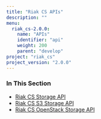 ```yaml
---
title: "Riak CS APIs"
description: ""
menu:
  riak_cs-2.0.0:
    name: "APIs"
    identifier: "api"
    weight: 200
    parent: "develop"
project: "riak_cs"
project_version: "2.0.0"
---
```


### In This Section

- [Riak CS Storage API](./storage)
- [Riak CS S3 Storage API](./storage/s3)
- [Riak CS OpenStack Storage API](./storage/openstack)
